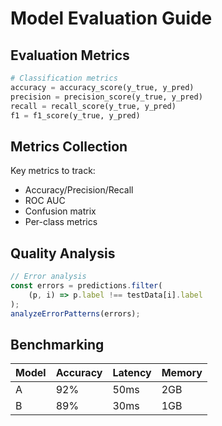 # Model Evaluation Guide

## Evaluation Metrics
```python
# Classification metrics
accuracy = accuracy_score(y_true, y_pred)
precision = precision_score(y_true, y_pred)
recall = recall_score(y_true, y_pred)
f1 = f1_score(y_true, y_pred)
```

## Metrics Collection
Key metrics to track:
- Accuracy/Precision/Recall
- ROC AUC
- Confusion matrix
- Per-class metrics

## Quality Analysis
```typescript
// Error analysis
const errors = predictions.filter(
    (p, i) => p.label !== testData[i].label
);
analyzeErrorPatterns(errors);
```

## Benchmarking
| Model | Accuracy | Latency | Memory |
|-------|----------|---------|--------|
| A | 92% | 50ms | 2GB |
| B | 89% | 30ms | 1GB |